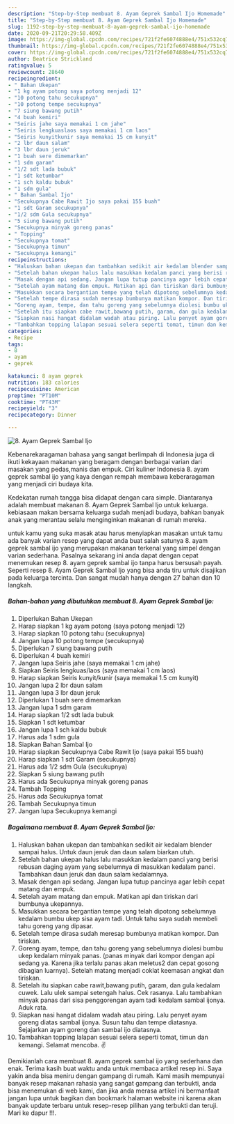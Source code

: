 ```yaml
---
description: "Step-by-Step membuat 8. Ayam Geprek Sambal Ijo Homemade"
title: "Step-by-Step membuat 8. Ayam Geprek Sambal Ijo Homemade"
slug: 1192-step-by-step-membuat-8-ayam-geprek-sambal-ijo-homemade
date: 2020-09-21T20:29:58.409Z
image: https://img-global.cpcdn.com/recipes/721f2fe6074888e4/751x532cq70/8-ayam-geprek-sambal-ijo-foto-resep-utama.jpg
thumbnail: https://img-global.cpcdn.com/recipes/721f2fe6074888e4/751x532cq70/8-ayam-geprek-sambal-ijo-foto-resep-utama.jpg
cover: https://img-global.cpcdn.com/recipes/721f2fe6074888e4/751x532cq70/8-ayam-geprek-sambal-ijo-foto-resep-utama.jpg
author: Beatrice Strickland
ratingvalue: 5
reviewcount: 28640
recipeingredient:
- " Bahan Ukepan"
- "1 kg ayam potong saya potong menjadi 12"
- "10 potong tahu secukupnya"
- "10 potong tempe secukupnya"
- "7 siung bawang putih"
- "4 buah kemiri"
- "Seiris jahe saya memakai 1 cm jahe"
- "Seiris lengkuaslaos saya memakai 1 cm laos"
- "Seiris kunyitkunir saya memakai 15 cm kunyit"
- "2 lbr daun salam"
- "3 lbr daun jeruk"
- "1 buah sere dimemarkan"
- "1 sdm garam"
- "1/2 sdt lada bubuk"
- "1 sdt ketumbar"
- "1 sch kaldu bubuk"
- "1 sdm gula"
- " Bahan Sambal Ijo"
- "Secukupnya Cabe Rawit Ijo saya pakai 155 buah"
- "1 sdt Garam secukupnya"
- "1/2 sdm Gula secukupnya"
- "5 siung bawang putih"
- "Secukupnya minyak goreng panas"
- " Topping"
- "Secukupnya tomat"
- "Secukupnya timun"
- "Secukupnya kemangi"
recipeinstructions:
- "Haluskan bahan ukepan dan tambahkan sedikit air kedalam blender sampai halus. Untuk daun jeruk dan daun salam biarkan utuh."
- "Setelah bahan ukepan halus lalu masukkan kedalam panci yang berisi rebusan daging ayam yang sebelumnya di masukkan kedalam panci. Tambahkan daun jeruk dan daun salam kedalamnya."
- "Masak dengan api sedang. Jangan lupa tutup pancinya agar lebih cepat matang dan empuk."
- "Setelah ayam matang dan empuk. Matikan api dan tiriskan dari bumbunya ukepannya."
- "Masukkan secara bergantian tempe yang telah dipotong sebelumnya kedalam bumbu ukep sisa ayam tadi. Untuk tahu saya sudah membeli tahu goreng yang dipasar."
- "Setelah tempe dirasa sudah meresap bumbunya matikan kompor. Dan tiriskan."
- "Goreng ayam, tempe, dan tahu goreng yang sebelumnya diolesi bumbu ukep kedalam minyak panas. (panas minyak dari kompor dengan api sedang ya. Karena jika terlalu panas akan meletus2 dan cepat gosong dibagian luarnya). Setelah matang menjadi coklat keemasan angkat dan tiriskan."
- "Setelah itu siapkan cabe rawit,bawang putih, garam, dan gula kedalam cuwek. Lalu ulek sampai setengah halus. Cek rasanya. Lalu tambahkan minyak panas dari sisa penggorengan ayam tadi kedalam sambal ijonya. Aduk rata."
- "Siapkan nasi hangat didalam wadah atau piring. Lalu penyet ayam goreng diatas sambal ijonya. Susun tahu dan tempe diatasnya. Sejajarkan ayam goreng dan sambal ijo diatasnya."
- "Tambahkan topping lalapan sesuai selera seperti tomat, timun dan kemangi. Selamat mencoba. ✌"
categories:
- Recipe
tags:
- 8
- ayam
- geprek

katakunci: 8 ayam geprek 
nutrition: 183 calories
recipecuisine: American
preptime: "PT10M"
cooktime: "PT43M"
recipeyield: "3"
recipecategory: Dinner

---
```



![8. Ayam Geprek Sambal Ijo](https://img-global.cpcdn.com/recipes/721f2fe6074888e4/751x532cq70/8-ayam-geprek-sambal-ijo-foto-resep-utama.jpg)

Kebenarekaragaman bahasa yang sangat berlimpah di Indonesia juga di ikuti kekayaan makanan yang beragam dengan berbagai varian dari masakan yang pedas,manis dan empuk. Ciri kuliner Indonesia 8. ayam geprek sambal ijo yang kaya dengan rempah membawa keberaragaman yang menjadi ciri budaya kita.




Kedekatan rumah tangga bisa didapat dengan cara simple. Diantaranya adalah membuat makanan 8. Ayam Geprek Sambal Ijo untuk keluarga. kebiasaan makan bersama keluarga sudah menjadi budaya, bahkan banyak anak yang merantau selalu menginginkan makanan di rumah mereka.

untuk kamu yang suka masak atau harus menyiapkan masakan untuk tamu ada banyak varian resep yang dapat anda buat salah satunya 8. ayam geprek sambal ijo yang merupakan makanan terkenal yang simpel dengan varian sederhana. Pasalnya sekarang ini anda dapat dengan cepat menemukan resep 8. ayam geprek sambal ijo tanpa harus bersusah payah.
Seperti resep 8. Ayam Geprek Sambal Ijo yang bisa anda tiru untuk disajikan pada keluarga tercinta. Dan sangat mudah hanya dengan 27 bahan dan 10 langkah.


<!--inarticleads1-->

##### Bahan-bahan yang dibutuhkan membuat 8. Ayam Geprek Sambal Ijo:

1. Diperlukan  Bahan Ukepan
1. Harap siapkan 1 kg ayam potong (saya potong menjadi 12)
1. Harap siapkan 10 potong tahu (secukupnya)
1. Jangan lupa 10 potong tempe (secukupnya)
1. Diperlukan 7 siung bawang putih
1. Diperlukan 4 buah kemiri
1. Jangan lupa Seiris jahe (saya memakai 1 cm jahe)
1. Siapkan Seiris lengkuas/laos (saya memakai 1 cm laos)
1. Harap siapkan Seiris kunyit/kunir (saya memakai 1.5 cm kunyit)
1. Jangan lupa 2 lbr daun salam
1. Jangan lupa 3 lbr daun jeruk
1. Diperlukan 1 buah sere dimemarkan
1. Jangan lupa 1 sdm garam
1. Harap siapkan 1/2 sdt lada bubuk
1. Siapkan 1 sdt ketumbar
1. Jangan lupa 1 sch kaldu bubuk
1. Harus ada 1 sdm gula
1. Siapkan  Bahan Sambal Ijo
1. Harap siapkan Secukupnya Cabe Rawit Ijo (saya pakai 155 buah)
1. Harap siapkan 1 sdt Garam (secukupnya)
1. Harus ada 1/2 sdm Gula (secukupnya)
1. Siapkan 5 siung bawang putih
1. Harus ada Secukupnya minyak goreng panas
1. Tambah  Topping
1. Harus ada Secukupnya tomat
1. Tambah Secukupnya timun
1. Jangan lupa Secukupnya kemangi




<!--inarticleads2-->

##### Bagaimana membuat  8. Ayam Geprek Sambal Ijo:

1. Haluskan bahan ukepan dan tambahkan sedikit air kedalam blender sampai halus. Untuk daun jeruk dan daun salam biarkan utuh.
1. Setelah bahan ukepan halus lalu masukkan kedalam panci yang berisi rebusan daging ayam yang sebelumnya di masukkan kedalam panci. Tambahkan daun jeruk dan daun salam kedalamnya.
1. Masak dengan api sedang. Jangan lupa tutup pancinya agar lebih cepat matang dan empuk.
1. Setelah ayam matang dan empuk. Matikan api dan tiriskan dari bumbunya ukepannya.
1. Masukkan secara bergantian tempe yang telah dipotong sebelumnya kedalam bumbu ukep sisa ayam tadi. Untuk tahu saya sudah membeli tahu goreng yang dipasar.
1. Setelah tempe dirasa sudah meresap bumbunya matikan kompor. Dan tiriskan.
1. Goreng ayam, tempe, dan tahu goreng yang sebelumnya diolesi bumbu ukep kedalam minyak panas. (panas minyak dari kompor dengan api sedang ya. Karena jika terlalu panas akan meletus2 dan cepat gosong dibagian luarnya). Setelah matang menjadi coklat keemasan angkat dan tiriskan.
1. Setelah itu siapkan cabe rawit,bawang putih, garam, dan gula kedalam cuwek. Lalu ulek sampai setengah halus. Cek rasanya. Lalu tambahkan minyak panas dari sisa penggorengan ayam tadi kedalam sambal ijonya. Aduk rata.
1. Siapkan nasi hangat didalam wadah atau piring. Lalu penyet ayam goreng diatas sambal ijonya. Susun tahu dan tempe diatasnya. Sejajarkan ayam goreng dan sambal ijo diatasnya.
1. Tambahkan topping lalapan sesuai selera seperti tomat, timun dan kemangi. Selamat mencoba. ✌




Demikianlah cara membuat 8. ayam geprek sambal ijo yang sederhana dan enak. Terima kasih buat waktu anda untuk membaca artikel resep ini. Saya yakin anda bisa meniru dengan gampang di rumah. Kami masih mempunyai banyak resep makanan rahasia yang sangat gampang dan terbukti, anda bisa menemukan di web kami, dan jika anda merasa artikel ini bermanfaat jangan lupa untuk bagikan dan bookmark halaman website ini karena akan banyak update terbaru untuk resep-resep pilihan yang terbukti dan teruji. Mari ke dapur !!!. 
